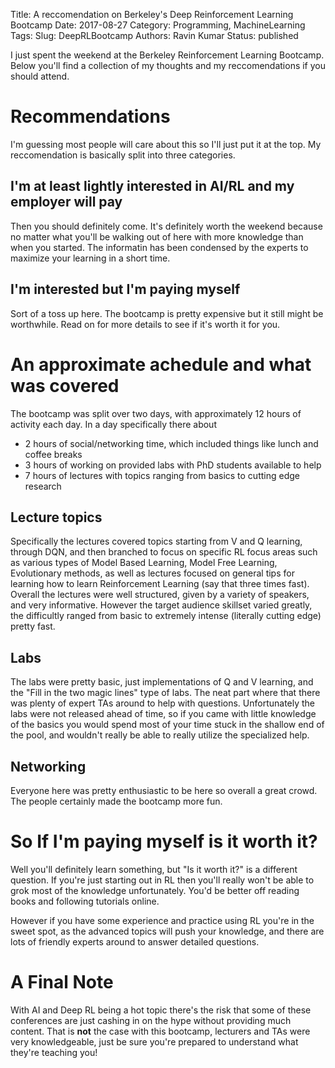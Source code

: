 Title: A reccomendation on Berkeley's Deep Reinforcement Learning Bootcamp
Date: 2017-08-27
Category: Programming, MachineLearning
Tags: 
Slug:  DeepRLBootcamp
Authors: Ravin Kumar
Status: published 

I just spent the weekend at the Berkeley Reinforcement Learning Bootcamp. Below
you'll find a collection of my thoughts and my reccomendations if you should
attend.

# Recommendations 
I'm guessing most people will care about this so I'll just put it at the top.
My reccomendation is basically split into three categories.

## I'm at least lightly interested in AI/RL and my employer will pay
Then you should definitely come. It's definitely worth the weekend because
no matter what you'll be walking out of here with more knowledge than when
you started.  The informatin has been condensed by the experts to maximize
your learning in a short time.

## I'm interested but I'm paying myself
Sort of a toss up here. The bootcamp is pretty expensive but it still might
be worthwhile. Read on for more details to see if it's worth it for you.

# An approximate achedule and what was covered
The bootcamp was split over two days, with approximately 12 hours of activity
each day. In a day specifically there about

* 2 hours of social/networking time, which included things like lunch and coffee breaks
* 3 hours of working on provided labs with PhD students available to help
* 7 hours of lectures with topics ranging from basics to cutting edge research

## Lecture topics
Specifically the lectures covered topics starting from V and Q learning,
through DQN, and then branched to focus on specific RL focus areas such
as various types of Model Based Learning, Model Free Learning, Evolutionary
methods, as well as lectures focused on general tips for learning how to learn
Reinforcement Learning (say that three times fast). Overall the lectures
were well structured, given by a variety of speakers, and very informative.
However the target audience skillset varied greatly, the difficultly ranged  from 
basic to extremely intense (literally cutting edge) pretty fast.

## Labs
The labs were pretty basic, just implementations of Q and V learning, and
the "Fill in the two magic lines" type of labs. The neat part where that
there was plenty of expert TAs around to help with questions. Unfortunately
the labs were not released ahead of time, so if you came with little knowledge
of the basics you would spend most of your time stuck in the shallow
end of the pool, and wouldn't really be able to really utilize the specialized help.

## Networking
Everyone here was pretty enthusiastic to be here so overall a great crowd. The
people certainly made the bootcamp more fun.

# So If I'm paying myself is it worth it?
Well you'll definitely learn something, but "Is it worth it?" is a different question.
If you're just starting out in RL then you'll really won't be able to grok
most of the knowledge unfortunately. You'd be better off reading books and following
tutorials online.  

However if you have some experience and practice using RL you're in the 
sweet spot, as the advanced topics will push your knowledge, and there are lots
of friendly experts around to answer detailed questions.  

# A Final Note
With AI and Deep RL being a hot topic there's the risk that some of these conferences
are just cashing in on the hype without providing much content.
That is **not** the case with this bootcamp, lecturers and TAs were very knowledgeable,
just be sure you're prepared to understand what they're teaching you!

